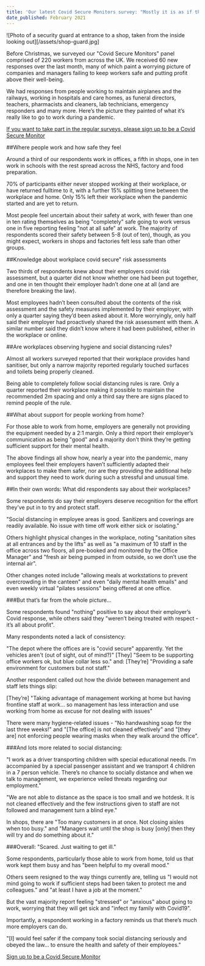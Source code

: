 ```yaml
---
title: 'Our latest Covid Secure Monitors survey: "Mostly it is as if there isn't a pandemic at all."'
date_published: February 2021
---
```

![Photo of a security guard at entrance to a shop, taken from the inside looking out][/assets/shop-guard.jpg]

Before Christmas, we surveyed our "Covid Secure Monitors" panel comprised of 220 workers from across the UK. We received 60 new responses over the last month, many of which paint a worrying picture of companies and managers failing to keep workers safe and putting profit above their well-being.

We had responses from people working to maintain airplanes and the railways, working in hospitals and care homes, as funeral directors, teachers, pharmacists and cleaners, lab technicians, emergency responders and many more. Here’s the picture they painted of what it’s really like to go to work during a pandemic.

[If you want to take part in the regular surveys, please sign up to be a Covid Secure Monitor](https://covidsecurecheck.uk/monitors/)

##Where people work and how safe they feel

Around a third of our respondents work in offices, a fifth in shops, one in ten work in schools with the rest spread across the NHS, factory and food preparation.

70% of participants either never stopped working at their workplace, or have returned fulltime to it, with a further 15% splitting time between the workplace and home. Only 15% left their workplace when the pandemic started and are yet to return.

Most people feel uncertain about their safety at work, with fewer than one in ten rating themselves as being "completely" safe going to work versus one in five reporting feeling "not at all safe" at work. The majority of respondents scored their safety between 5-8 (out of ten), though, as you might expect, workers in shops and factories felt less safe than other groups.

##Knowledge about workplace covid secure" risk assessments

Two thirds of respondents knew about their employers covid risk assessment, but a quarter did not know whether one had been put together, and one in ten thought their employer hadn’t done one at all (and are therefore breaking the law).

Most employees hadn’t been consulted about the contents of the risk assessment and the safety measures implemented by their employer, with only a quarter saying they’d been asked about it. More worryingly, only half said their employer had proactively shared the risk assessment with them. A similar number said they didn’t know where it had been published, either in the workplace or online.

##Are workplaces observing hygiene and social distancing rules?

Almost all workers surveyed reported that their workplace provides hand sanitiser, but only a narrow majority reported regularly touched surfaces and toilets being properly cleaned.

Being able to completely follow social distancing rules is rare. Only a quarter reported their workplace making it possible to maintain the recommended 2m spacing and only a third say there are signs placed to remind people of the rule.

##What about support for people working from home?

For those able to work from home, employers are generally not providing the equipment needed by a 2:1 margin. Only a third report their employer’s communication as being "good" and a majority don’t think they’re getting sufficient support for their mental health.

The above findings all show how, nearly a year into the pandemic, many employees feel their employers haven’t sufficiently adapted their workplaces to make them safer, nor are they providing the additional help and support they need to work during such a stressful and unusual time.

##In their own words: What did respondents say about their workplaces?

Some respondents do say their employers deserve recognition for the effort they’ve put in to try and protect staff.

"Social distancing in employee areas is good. Sanitizers and coverings are readily available. No issue with time off work either sick or isolating."

Others highlight physical changes in the workplace, noting "sanitation sites at all entrances and by the lifts" as well as "a maximum of 10 staff in the office across two floors, all pre-booked and monitored by the Office Manager" and "fresh air being pumped in from outside, so we don’t use the internal air".

Other changes noted include "allowing meals at workstations to prevent overcrowding in the canteen" and even "daily mental health emails" and even weekly virtual "pilates sessions" being offered at one office.

###But that’s far from the whole picture...

Some respondents found "nothing" positive to say about their employer’s Covid response, while others said they "weren’t being treated with respect - it’s all about profit".

Many respondents noted a lack of consistency:

"The depot where the offices are is "covid secure" apparently. Yet the vehicles aren't (out of sight, out of mind?)"
[They] "Seem to be supporting office workers ok, but blue collar less so." and:
[They’re] "Providing a safe environment for customers but not staff."

Another respondent called out how the divide between management and staff lets things slip:

[They’re] "Taking advantage of management working at home but having frontline staff at work… so management has less interaction and use working from home as excuse for not dealing with issues"

There were many hygiene-related issues - "No handwashing soap for the last three weeks!" and "[The office] is not cleaned effectively" and "[they are] not enforcing people wearing masks when they walk around the office".

###And lots more related to social distancing:

"I work as a driver transporting children with special educational needs. I’m accompanied by a special passenger assistant and we transport 4 children in a 7 person vehicle. There’s no chance to socially distance and when we talk to management, we experience veiled threats regarding our employment."

"We are not able to distance as the space is too small and we hotdesk. It is not cleaned effectively and the few instructions given to staff are not followed and management turn a blind eye."

In shops, there are "Too many customers in at once. Not closing aisles when too busy." and "Managers wait until the shop is busy [only] then they will try and do something about it."

###Overall: "Scared. Just waiting to get ill."

Some respondents, particularly those able to work from home, told us that work kept them busy and has "been helpful to my overall mood."

Others seem resigned to the way things currently are, telling us "I would not mind going to work if sufficient steps had been taken to protect me and colleagues." and "at least I have a job at the moment."

But the vast majority report feeling "stressed" or "anxious" about going to work, worrying that they will get sick and "infect my family with Covid19".

Importantly, a respondent working in a factory reminds us that there’s much more employers can do.

"[I] would feel safer if the company took social distancing seriously and obeyed the law… to ensure the health and safety of their employees."

<a href="/monitors" role="button" draggable="false" class="govuk-button" data-module="govuk-button">
  Sign up to be a Covid Secure Monitor
</a>
